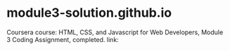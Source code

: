 # module3-solution.github.io
Coursera course: HTML, CSS, and Javascript for Web Developers, Module 3 Coding Assignment, completed.
link: 
